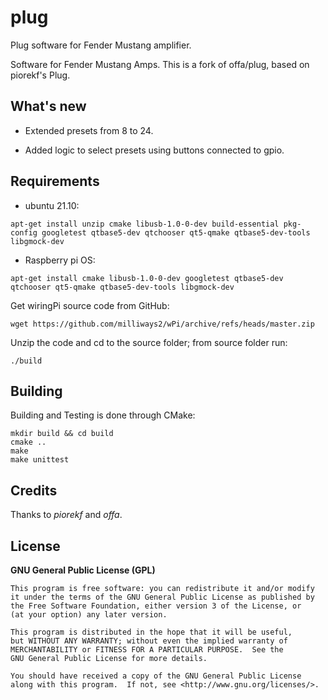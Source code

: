 # plug

Plug software for Fender Mustang amplifier.

Software for Fender Mustang Amps. This is a fork of offa/plug, based on piorekf's Plug.


## What's new

- Extended presets from 8 to 24.

- Added logic to select presets using buttons connected to gpio.


## Requirements
- ubuntu 21.10:

```
apt-get install unzip cmake libusb-1.0-0-dev build-essential pkg-config googletest qtbase5-dev qtchooser qt5-qmake qtbase5-dev-tools libgmock-dev

```
- Raspberry pi OS:

```
apt-get install cmake libusb-1.0-0-dev googletest qtbase5-dev qtchooser qt5-qmake qtbase5-dev-tools libgmock-dev 

```

Get wiringPi source code from GitHub:
```
wget https://github.com/milliways2/wPi/archive/refs/heads/master.zip 
```
Unzip the code and cd to the source folder; from source folder run:
```
./build
```


## Building

Building and Testing is done through CMake:

```
mkdir build && cd build
cmake ..
make
make unittest
```


## Credits

Thanks to *piorekf* and *offa*.


## License

**GNU General Public License (GPL)**

    This program is free software: you can redistribute it and/or modify
    it under the terms of the GNU General Public License as published by
    the Free Software Foundation, either version 3 of the License, or
    (at your option) any later version.

    This program is distributed in the hope that it will be useful,
    but WITHOUT ANY WARRANTY; without even the implied warranty of
    MERCHANTABILITY or FITNESS FOR A PARTICULAR PURPOSE.  See the
    GNU General Public License for more details.

    You should have received a copy of the GNU General Public License
    along with this program.  If not, see <http://www.gnu.org/licenses/>.
